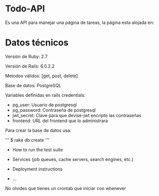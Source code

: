 # Todo-API

Es una API para manejar una página de tareas, la página esta alojada en: 

# Datos técnicos

Versión de Ruby: 2.7

Versión de Rails: 6.0.2.2

Metodos válidos: [get, post, delete]

Base de datos: PostgreSQL

Variables definidas en rails credentials:
  * pg_user: Usuario de postgresql
  * pg_password: Contraseña de postgresql
  * jwt_secret: Clave para que devise-jwt encripte las contraseñas
  * frontend: URL del frontend que lo administrara

Para crear la base de datos usa:

'''
$ rake db:create
'''

* How to run the test suite

* Services (job queues, cache servers, search engines, etc.)

* Deployment instructions

* ...

No olvides que tienes un crontab que iniciar con whenever